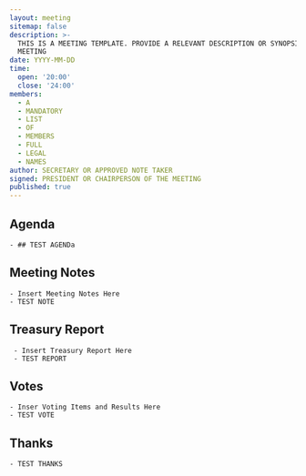 ```yaml
---
layout: meeting
sitemap: false
description: >-
  THIS IS A MEETING TEMPLATE. PROVIDE A RELEVANT DESCRIPTION OR SYNOPSIS OF THE
  MEETING
date: YYYY-MM-DD
time:
  open: '20:00'
  close: '24:00'
members:
  - A
  - MANDATORY
  - LIST
  - OF
  - MEMBERS
  - FULL
  - LEGAL
  - NAMES
author: SECRETARY OR APPROVED NOTE TAKER
signed: PRESIDENT OR CHAIRPERSON OF THE MEETING
published: true
---
```


## Agenda
    - ## TEST AGENDa

## Meeting Notes
    - Insert Meeting Notes Here
    - TEST NOTE

## Treasury Report
     - Insert Treasury Report Here
     - TEST REPORT

## Votes
    - Inser Voting Items and Results Here
    - TEST VOTE

## Thanks
	- TEST THANKS
